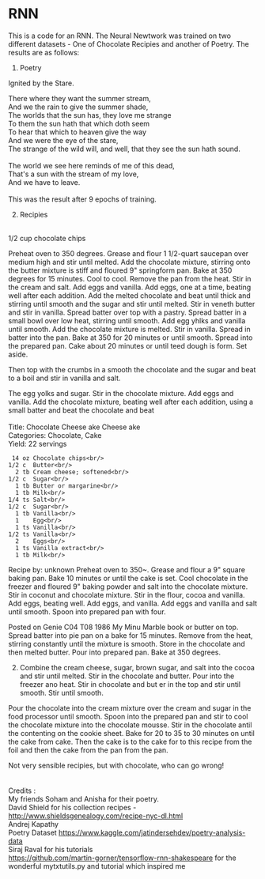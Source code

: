 # RNN

This is a code for an RNN. The Neural Newtwork was trained on two different datasets - One of Chocolate Recipies and another of Poetry. 
The results are as follows:
1) Poetry 


Ignited by the Stare.

There where they want the summer stream,<br/>
And we the rain to give the summer shade,<br/>
The worlds that the sun has, they love me strange<br/>
To them the sun hath that which doth seem<br/>
To hear that which to heaven give the way<br/>
And we were the eye of the stare,<br/>
The strange of the wild will, and well, that they see the sun hath sound.<br/>
<br/>
The world we see here reminds of me of this dead,<br/>
That's a sun with the stream of my love,<br/>
And we have to leave. <br/>
<br/>
This was the result after 9 epochs of training.<br/>

2) Recipies<br/>
<br/>
  1/2 cup chocolate chips<br/>
 
  Preheat oven to 350 degrees. Grease and flour 1 1/2-quart saucepan over medium high and stir
  until melted. Add the chocolate mixture, stirring onto
  the butter mixture is stiff and floured 9" springform pan.  Bake at 350 degrees for 15 minutes.  Cool to
  cool.  Remove the pan from the heat. Stir in the
  cream and salt.  Add eggs and vanilla.  Add eggs, one at a time, beating well after each addition. Add the melted
  chocolate and beat until thick and stirring until smooth and the sugar and stir until melted.  Stir in veneth
  butter and stir in vanilla.  Spread batter over top with a pastry.  Spread batter in a small bowl over low heat, stirring until smooth. Add egg yhlks and
  vanilla until smooth. Add the
  chocolate mixture is melted.  Stir in vanilla.  Spread in batter into the pan.  Bake at 350 for 20 minutes or
  until smooth. Spread into the prepared pan.  Cake about 20 minutes or until
  teed dough is form.  Set aside.
  
   Then top with the crumbs in a smooth the chocolate and the sugar and beat to a boil and stir in vanilla and salt.
  
   The egg yolks and sugar.  Stir in the
  chocolate mixture.  Add eggs and vanilla.  Add the chocolate mixture, beating well after each addition, using a small batter and beat the chocolate and beat
<br/><br/>
      Title: Chocolate Cheese ake Cheese ake<br/>
 Categories: Chocolate, Cake<br/>
      Yield: 22 servings<br/>
 
           
     14 oz Chocolate chips<br/>
    1/2 c  Butter<br/>
      2 tb Cream cheese; softened<br/>
    1/2 c  Sugar<br/>
      1 tb Butter or margarine<br/>
      1 tb Milk<br/>
    1/4 ts Salt<br/>
    1/2 c  Sugar<br/>
      1 tb Vanilla<br/>
      1    Egg<br/>
      1 ts Vanilla<br/>
    1/2 ts Vanilla<br/>
      2    Eggs<br/>
      1 ts Vanilla extract<br/>
      1 tb Milk<br/>
 
  Recipe by: unknown
  Preheat oven to 350~. Grease and flour a 9" square baking pan. Bake 10 minutes or until the cake is set.  Cool chocolate in the
  freezer and floured 9" baking powder and salt into the chocolate mixture.  Stir in
  coconut and chocolate mixture. Stir in the flour, cocoa and vanilla.  Add eggs, beating well.  Add eggs, and vanilla.
  Add eggs and vanilla and salt until smooth.  Spoon into prepared
  pan with four.
  
   Posted on Genie C04 T08 1986 My Minu Marble book or butter on top.  Spread batter into pie pan on a bake for 15 minutes.  Remove from the heat, stirring
  constantly until the mixture is smooth.  Store in
  the chocolate and then melted butter.  Pour into prepared pan. Bake at 350 degrees.
  
   2.  Combine the cream cheese, sugar, brown sugar, and salt into the cocoa and stir until melted.  Stir in the chocolate and butter. Pour into the
  freezer ano heat. Stir in chocolate and but er in the top and stir until smooth.  Stir until smooth.
  
  Pour the chocolate into the cream mixture over the cream and sugar in the food processor until smooth.  Spoon into the prepared pan and
  stir to cool the chocolate mixture into
  the chocolate mousse.  Stir in the chocolate antil the
  contenting on the cookie sheet.  Bake for 20 to 35 to 30 minutes on until
  the cake from cake.  Then the cake is to the cake for to this recipe from the foil and then the cake from the pan from
  the pan.
  
  
  Not very sensible recipies, but with chocolate, who can go wrong!
 <br/>
<br/>
<br/>
Credits :<br/>
My friends Soham and Anisha for their poetry.<br/>
David Shield for his collection recipes - http://www.shieldsgenealogy.com/recipe-nyc-dl.html<br/>
Andrej Kapathy <br/>
Poetry Dataset https://www.kaggle.com/jatindersehdev/poetry-analysis-data<br/>
Siraj Raval for his tutorials<br/>
https://github.com/martin-gorner/tensorflow-rnn-shakespeare for the wonderful mytxtutils.py and tutorial which inspired me<br/>

